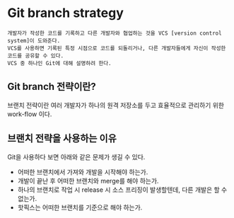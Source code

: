 # Git branch strategy
```text
개발자가 작성한 코드를 기록하고 다른 개발자와 협업하는 것을 VCS [version control system]이 도와준다.
VCS를 사용하면 기록된 특정 시점으로 코드를 되돌리거나, 다른 개발자들에게 자신이 작성한 코드를 공유할 수 있다.
VCS 중 하나인 Git에 대해 설명하려 한다.
```

## Git branch 전략이란?

브랜치 전략이란 여러 개발자가 하나의 원격 저장소를 두고 효율적으로 관리하기 위한 work-flow 이다.


## 브랜치 전략을 사용하는 이유

Git을 사용하다 보면 아래와 같은 문제가 생길 수 있다.

- 어떠한 브랜치에서 가져와 개발을 시작해야 하는가.
- 개발이 끝난 후 어떠한 브랜치와  merge를 해야 하는가.
- 하나의 브랜치로 작업 시 release 시 소스 프리징이 발생할텐데, 다른 개발은 할 수 없는가.
- 핫픽스는 어떠한 브랜치를 기준으로 해야 하는가.
